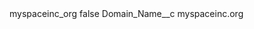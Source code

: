 <?xml version="1.0" encoding="UTF-8"?>
<CustomMetadata xmlns="http://soap.sforce.com/2006/04/metadata" xmlns:xsi="http://www.w3.org/2001/XMLSchema-instance" xmlns:xsd="http://www.w3.org/2001/XMLSchema">
    <label>myspaceinc_org</label>
    <protected>false</protected>
    <values>
        <field>Domain_Name__c</field>
        <value xsi:type="xsd:string">myspaceinc.org</value>
    </values>
</CustomMetadata>
